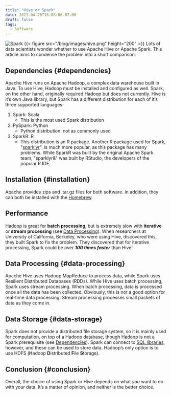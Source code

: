 ```yaml
---
title: "Hive or Spark"
date: 2021-04-26T16:08:06-07:00
draft: false
tags:
  - Software
---
```



![Spark](/blog/images/spark.png)
{{< figure src="/blog/images/hive.png" height="200" >}}
Lots of data scientists wonder whether to use Apache Hive or Apache Spark. This article aims to condense the problem into a short comparison.

## Dependencies {#dependencies}

Apache Hive runs on Apache Hadoop, a complex data warehouse built in Java. To use Hive, Hadoop must be installed and configured as well. Spark, on the other hand, originally required Hadoop but does not currently. Hive is it&#8217;s own Java library, but Spark has a different distribution for each of it&#8217;s three supported languages:

  1. Spark: Scala
      * This is the most used Spark distribution
  2. PySpark: Python
      * Python distribution: not as commonly used
  3. SparkR: R
      * This distribution is an R package. Another R package used for Spark, "[sparklyr][1]", is much more popular, as this package has many problems. While SparkR was built by the original Apache Spark team, "sparklyr&" was built by RStudio, the developers of the popular R IDE.

## Installation {#installation}

Apache provides zips and .tar.gz files for both software. In addition, they can both be installed with the [Homebrew][2].

## Performance

Hadoop is great for **batch processing**, but is extremely slow with **iterative** or **stream processing** (see [Data Processing][3]). When researchers at University of California, Berkeley, who were using Hive, discovered this, they built Spark to fix the problem. They discovered that for iterative processing, Spark could be over **_100 times faster_** than Hive!

## Data Processing {#data-processing}

Apache Hive uses Hadoop MapReduce to process data, while Spark uses Resilient Distributed Databases (RDDs). While Hive uses batch processing, Spark uses stream processing. When batch processing, data is processed once all the data has been collected. Obviously, this is not a good option for real-time data processing. Stream processing processes small packets of data as they come in.

## Data Storage {#data-storage}

Spark does not provide a distributed file storage system, so it is mainly used for computation, on top of a Hadoop database, though Hadoop is not a Spark prerequisite (see [Dependencies][4]). Spark can connect to [SQL libraries][5], however, and these can be used to store data. Hadoop&#8217;s only option is to use HDFS (**H**adoop **D**istributed **F**ile **S**torage).

## Conclusion {#conclusion}

Overall, the choice of using Spark or Hive depends on what _you_ want to do with your data. It&#8217;s a matter of opinion, and neither is the better choice.

 [1]: https://spark.rstudio.com
 [2]: https://brew.sh
 [3]: #data-processing
 [4]: #dependencies
 [5]: blog/posts/what-is-sql-anyway#sql-libraries
